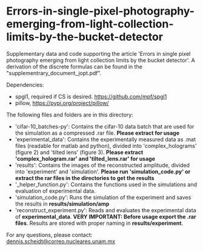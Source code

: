 # Errors-in-single-pixel-photography-emerging-from-light-collection-limits-by-the-bucket-detector
Supplementary data and code supporting the article 'Errors in single pixel photography emerging from light collection limits by the bucket detector'.
A derivation of the discrete formulas can be found in the "supplementrary_document_jopt.pdf".

Dependencies: 
- spgl1, required if CS is desired. https://github.com/mpf/spgl1
- pillow, https://pypi.org/project/pillow/

The following files and folders are in this directory:

- 'cifar-10_batches-py': Contains the cifar-10 data batch that are used for the simulation as a compressed .rar file. **Please extract for usage**
- 'experimental_data': Contains the experimentally measured data as .mat files (readable for matlab and python), divided into 'complex_holograms' (figure 2) and 'tilted lens' (figure 3). **Please extract 'complex_hologram.rar' and 'tilted_lens.rar' for usage** 
- 'results': Contains the images of the reconstructed amplitude, divided into 'experiment' and 'simulation'. **Please run 'simulation_code.py' or extract the rar files in the directories to get the results**
- '_helper_function.py': Contains the functions used in the simulations and evaluation of experimental data.
- 'simulation_code.py': Runs the simulation of the experiment and saves the results in **results/simulation/amp**
- 'reconstruct_experiment.py': Reads and evaluates the experimental data of **experimental_data**. **VERY IMPORTANT: Before usage export the .rar files**. Results are stored with proper naming in **results/experiment**. 

For any questions, please contact: dennis.scheidt@correo.nucleares.unam.mx
